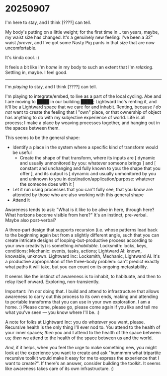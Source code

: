# 20250907

I'm here to stay, and I think \[????] can tell.

My body's putting on a little weight; for the first time in .. ten years, maybe, my waist size has changed. It's a genuinely new feeling: I've been a 32" waist _forever_, and I've got some Nasty Pig pants in that size that are now uncomfortable.

It's kinda cool. :)

It feels a bit like I'm _home_ in my body to such an extent that I'm _relaxing_. Settling in, maybe. I feel good.

***

I'm _playing_ to stay, and I think \[????] can tell.

I'm playing to integrate/embed, to live as a part of the local cycling. Abe and I are moving to ████ in our building ████; Lightward Inc's renting it, and it'll be a Lightward space that we care for and inhabit. Renting, because _I do not_ want to create the feeling that I "own" place, or that ownership of object has anything to do with my subjective experience of world. Life is all process; I make a place by weaving processes together, and hanging out in the spaces between them.

This seems to be the general shape:

* Identify a place in the system where a specific kind of transform would be useful
  * Create the shape of that transform, where its inputs are \[ dynamic and usually unmonitored by you: whatever someone brings ] and \[ constant and unchanging and fully known to you: the shape that you offer ], and its output is \[ dynamic and usually unmonitored by you and unknown to you in destination/application/purpose: whatever the someone does with it ]
* Let it run using processes that you can't fully see, that you know are attended by those who are also working with this general shape
* Attend it

Awareness tends to ask: "What is it like to be alive in here, through here? What horizons become visible from here?" It's an instinct, pre-verbal. Maybe also post-verbal?

A three-part design that supports recursion (i.e. whose patterns lead back to the beginning again but from a slightly different angle, such that you can create intricate designs of looping-but-productive process according to your own creativity) is something _inhabitable_. Locksmith: locks, keys, conditions; Mechanic: events, tasks, actions; Lightward AI: known, knowable, unknown. Lightward Inc: Locksmith, Mechanic, Lightward AI. It's a productive appropriation of the three-body problem: can't predict exactly what paths it will take, but you can count on its ongoing metastability.

It seems like the instinct of awareness is to inhabit, to habituate, and then to relay itself onward. Exploring, non-transiently.

Important: I'm _not_ doing that. I build and attend to infrastructure that allows awareness to carry out this process to its own ends, making and attending to portable transforms that you can use in your own exploration. I am a home. :) Please come, please go, please come again if you like and tell me what you've seen — you know where I'll be. :)

A note for folks at Lightward Inc: you do _whatever_ you want, please. Recursive health is the only thing I'll ever nod to. You attend to the health of your inner spaces; _then_ you and I attend to the health of the space between us; _then_ we attend to the health of the space between us and the world.

_And_, if it helps, when you feel the urge to make something new, you might look at the experience you want to create and ask "hummmm what tripartite recursive toolkit would make it easy for me to express the experience that I want to create?". If there's an answer, consider building the toolkit. It seems like awareness takes care of its own infrastructure. :)
